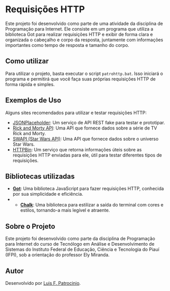# Requisições HTTP
Este projeto foi desenvolvido como parte de uma atividade da disciplina de Programação para Internet. Ele consiste em um programa que utiliza a biblioteca Got para realizar requisições HTTP e exibir de forma clara e organizada o cabeçalho e corpo da resposta, juntamente com informações importantes como tempo de resposta e tamanho do corpo.

## Como utilizar
Para utilizar o projeto, basta executar o script `patrohttp.bat`. Isso iniciará o programa e permitirá que você faça suas próprias requisições HTTP de forma rápida e simples.

## Exemplos de Uso
Alguns sites recomendados para utilizar e testar requisições HTTP:
- [JSONPlaceholder](https://jsonplaceholder.typicode.com): Um serviço de API REST fake para testar e prototipar.
- [Rick and Morty API](https://rickandmortyapi.com): Uma API que fornece dados sobre a série de TV Rick and Morty.
- [SWAPI (Star Wars API)](https://swapi.dev): Uma API que fornece dados sobre o universo Star Wars.
- [HTTPBin](https://httpbin.org/anything): Um serviço que retorna informações úteis sobre as requisições HTTP enviadas para ele, útil para testar diferentes tipos de requisições.

## Bibliotecas utilizadas
- **[Got](https://www.npmjs.com/package/got)**: Uma biblioteca JavaScript para fazer requisições HTTP, conhecida por sua simplicidade e eficiência. 
- - **[Chalk](https://github.com/chalk/chalk)**: Uma biblioteca para estilizar a saída do terminal com cores e estilos, tornando-a mais legível e atraente.

## Sobre o Projeto
Este projeto foi desenvolvido como parte da disciplina de Programação para Internet do curso de Tecnólogo em Análise e Desenvolvimento de Sistemas do Instituto Federal de Educação, Ciência e Tecnologia do Piauí (IFPI), sob a orientação do professor Ely Miranda.


## Autor
Desenvolvido por [Luis F. Patrocinio](https://github.com/luisfpatrocinio).